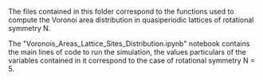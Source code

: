 The files contained in this folder correspond to the functions used to compute the Voronoi area distribution in quasiperiodic lattices of rotational symmetry N.

The "Voronois_Areas_Lattice_Sites_Distribution.ipynb" notebook contains the main lines of code to run the simulation, the values particulars of the variables contained in it correspond to the case of rotational symmetry N = 5.
